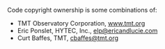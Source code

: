 
Code copyright ownership is some combinations of:

* TMT Observatory Corporation, www.tmt.org
* Eric Ponslet, HYTEC, Inc., elp@ericandlucie.com
* Curt Baffes, TMT, cbaffes@tmt.org

